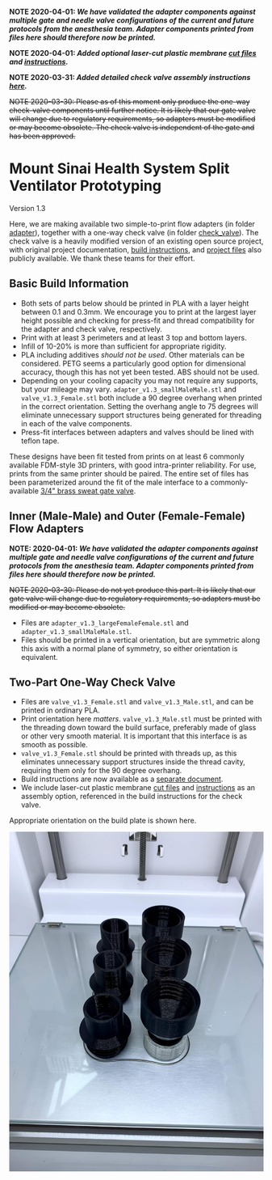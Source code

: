 **NOTE 2020-04-01: *We have validated the adapter components against multiple gate and needle valve configurations of the current and future protocols from the anesthesia team. Adapter components printed from files here should therefore now be printed.***

**NOTE 2020-04-01: *Added optional laser-cut plastic membrane [cut files](membrane) and [instructions](buildPlasticMembrane.md).***

**NOTE 2020-03-31: *Added detailed check valve assembly instructions [here](buildCheckValve.md).***

~~NOTE 2020-03-30: Please as of this moment only produce the one-way check-valve components until further notice. It is likely that our gate valve will change due to regulatory requirements, so adapters must be modified or may become obsolete. The check valve is independent of the gate and has been approved.~~

# Mount Sinai Health System Split Ventilator Prototyping
Version 1.3

Here, we are making available two simple-to-print flow adapters (in folder [adapter](adapter)), together with a one-way check valve (in folder [check_valve](check_valve)). The check valve is a heavily modified version of an existing open source project, with original project documentation, [build instructions](https://youtu.be/sCIX3egYKQM), and [project files](https://cad.onshape.com/documents/5c996e71d2872726995198bf/w/40c80b6ee82124a954fda09d/e/5520dc2a611624c9350b6dc1) also publicly available. We thank these teams for their effort. 

## Basic Build Information
* Both sets of parts below should be printed in PLA with a layer height between 0.1 and 0.3mm. We encourage you to print at the largest layer height possible and checking for press-fit and thread compatibility for the adapter and check valve, respectively.
* Print with at least 3 perimeters and at least 3 top and bottom layers.
* Infill of 10-20% is more than sufficient for appropriate rigidity. 
* PLA including additives *should not be used*. Other materials can be considered. PETG seems a particularly good option for dimensional accuracy, though this has not yet been tested. ABS should not be used.
* Depending on your cooling capacity you may not require any supports, but your mileage may vary. `adapter_v1.3_smallMaleMale.stl` and `valve_v1.3_Female.stl` both include a 90 degree overhang when printed in the correct orientation. Setting the overhang angle to 75 degrees will eliminate unnecessary support structures being generated for threading in each of the valve components.
* Press-fit interfaces between adapters and valves should be lined with teflon tape.

These designs have been fit tested from prints on at least 6 commonly available FDM-style 3D printers, with good intra-printer reliability. For use, prints from the same printer should be paired. The entire set of files has been parameterized around the fit of the male interface to a commonly-available [3/4" brass sweat gate valve](https://www.homedepot.com/p/Everbilt-3-4-in-Brass-Sweat-x-Sweat-Gate-Valve-170-4-34-EB/308593230).

## Inner (Male-Male) and Outer (Female-Female) Flow Adapters

**NOTE: 2020-04-01: *We have validated the adapter components against multiple gate and needle valve configurations of the current and future protocols from the anesthesia team. Adapter components printed from files here should therefore now be printed.***

~~NOTE 2020-03-30: Please do not yet produce this part. It is likely that our gate valve will change due to regulatory requirements, so adapters must be modified or may become obsolete.~~

* Files are `adapter_v1.3_largeFemaleFemale.stl` and `adapter_v1.3_smallMaleMale.stl`.
* Files should be printed in a vertical orientation, but are symmetric along this axis with a normal plane of symmetry, so either orientation is equivalent. 

## Two-Part One-Way Check Valve
* Files are `valve_v1.3_Female.stl` and `valve_v1.3_Male.stl`, and can be printed in ordinary PLA.
* Print orientation here *matters*. `valve_v1.3_Male.stl` must be printed with the threading down toward the build surface, preferably made of glass or other very smooth material. It is important that this interface is as smooth as possible.
* `valve_v1.3_Female.stl` should be printed with threads up, as this eliminates unnecessary support structures inside the thread cavity, requiring them only for the 90 degree overhang.
* Build instructions are now available as a [separate document](buildCheckValve.md).
* We include laser-cut plastic membrane [cut files](membrane) and [instructions](buildPlasticMembrane.md) as an assembly option, referenced in the build instructions for the check valve.

Appropriate orientation on the build plate is shown here.

![Check Valve On Glass Build Plate](media/checkValveOnPlate.jpg)

